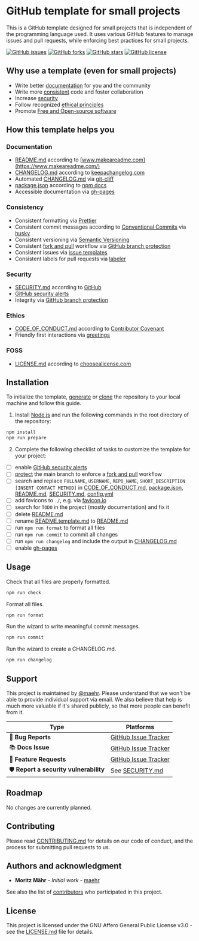 # GitHub template for small projects

This is a GitHub template designed for small projects that is independent of the programming language used. It uses various GitHub features to manage issues and pull requests, while enforcing best practices for small projects.

[![GitHub issues](https://img.shields.io/github/issues/maehr/github-template.svg)](https://github.com/maehr/github-template/issues)
[![GitHub forks](https://img.shields.io/github/forks/maehr/github-template.svg)](https://github.com/maehr/github-template/network)
[![GitHub stars](https://img.shields.io/github/stars/maehr/github-template.svg)](https://github.com/maehr/github-template/stargazers)
[![GitHub license](https://img.shields.io/github/license/maehr/github-template.svg)](https://github.com/maehr/github-template/blob/main/LICENSE.md)

## Why use a template (even for small projects)

- Write better [documentation](#documentation) for you and the community
- Write more [consistent](#consistency) code and foster collaboration
- Increase [security](#security)
- Follow recognized [ethical principles](#ethics)
- Promote [Free and Open-source software](#foss)

## How this template helps you

### Documentation

- [README.md](README.md) according to [www.makeareadme.com](https://www.makeareadme.com/)
- [CHANGELOG.md](CHANGELOG.md) according to [keepachangelog.com](https://keepachangelog.com/)
- Automated [CHANGELOG.md](CHANGELOG.md) via [git-cliff](https://github.com/orhun/git-cliff)
- [package.json](package.json) according to [npm docs](https://docs.npmjs.com/cli/v7/configuring-npm/package-json)
- Accessible documentation via [gh-pages](https://help.github.com/en/articles/configuring-a-publishing-source-for-github-pages)

### Consistency

- Consistent formatting via [Prettier](https://prettier.io/)
- Consistent commit messages according to [Conventional Commits](https://www.conventionalcommits.org/en/v1.0.0/) via [husky](https://github.com/typicode/husky)
- Consistent versioning via [Semantic Versioning](https://semver.org/spec/v2.0.0.html)
- Consistent [fork and pull](https://gist.github.com/Chaser324/ce0505fbed06b947d962) workflow via [GitHub branch protection](https://docs.github.com/en/repositories/configuring-branches-and-merges-in-your-repository/defining-the-mergeability-of-pull-requests/managing-a-branch-protection-rule)
- Consistent issues via [issue templates](https://docs.github.com/en/communities/using-templates-to-encourage-useful-issues-and-pull-requests/configuring-issue-templates-for-your-repository)
- Consistent labels for pull requests via [labeler](https://github.com/actions/labeler)

### Security

- [SECURITY.md](SECURITY.md) according to [GitHub](https://docs.github.com/en/code-security/getting-started/adding-a-security-policy-to-your-repository)
- [GitHub security alerts](https://github.blog/2017-11-16-introducing-security-alerts-on-github/)
- Integrity via [GitHub branch protection](https://docs.github.com/en/repositories/configuring-branches-and-merges-in-your-repository/defining-the-mergeability-of-pull-requests/managing-a-branch-protection-rule)

### Ethics

- [CODE_OF_CONDUCT.md](CODE_OF_CONDUCT.md) according to [Contributor Covenant](https://www.contributor-covenant.org/)
- Friendly first interactions via [greetings](https://github.com/actions/starter-workflows/blob/main/automation/greetings.yml)

### FOSS

- [LICENSE.md](LICENSE.md) according to [choosealicense.com](https://choosealicense.com/)

## Installation

To initialize the template, [generate](https://github.com/maehr/github-template/generate) or [clone](https://docs.github.com/en/github/creating-cloning-and-archiving-repositories/cloning-a-repository) the repository to your local machine and follow this guide.

1. Install [Node.js](https://nodejs.org/en/) and run the following commands in the root directory of the repository:

```bash
npm install
npm run prepare
```

2. Complete the following checklist of tasks to customize the template for your project:

- [ ] enable [GitHub security alerts](https://github.blog/2017-11-16-introducing-security-alerts-on-github/)
- [ ] [protect](https://help.github.com/en/articles/configuring-protected-branches) the main branch to enforce a [fork and pull](https://gist.github.com/Chaser324/ce0505fbed06b947d962) workflow
- [ ] search and replace `FULLNAME`, `USERNAME`, `REPO_NAME`, `SHORT_DESCRIPTION` `[INSERT CONTACT METHOD]` in [CODE_OF_CONDUCT.md](CODE_OF_CONDUCT.md), [package.json](package.json), [README.md](README.md), [SECURITY.md](SECURITY.md), [config.yml](.github/ISSUE_TEMPLATE/config.yml)
- [ ] add favicons to `./`, e.g. via [favicon.io](https://favicon.io/)
- [ ] search for `TODO` in the project (mostly documentation) and fix it
- [ ] delete [README.md](README.md)
- [ ] rename [README.template.md](README.template.md) to [README.md](README.md)
- [ ] run `npm run format` to format all files
- [ ] run `npm run commit` to commit all changes
- [ ] run `npm run changelog` and include the output in [CHANGELOG.md](CHANGELOG.md)
- [ ] enable [gh-pages](https://help.github.com/en/articles/configuring-a-publishing-source-for-github-pages)

## Usage

Check that all files are properly formatted.

```bash
npm run check
```

Format all files.

```bash
npm run format
```

Run the wizard to write meaningful commit messages.

```bash
npm run commit
```

Run the wizard to create a CHANGELOG.md.

```bash
npm run changelog
```

## Support

This project is maintained by [@maehr](https://github.com/maehr). Please understand that we won't be able to provide individual support via email. We also believe that help is much more valuable if it's shared publicly, so that more people can benefit from it.

| Type                                  | Platforms                                                               |
| ------------------------------------- | ----------------------------------------------------------------------- |
| 🚨 **Bug Reports**                    | [GitHub Issue Tracker](https://github.com/maehr/github-template/issues) |
| 📚 **Docs Issue**                     | [GitHub Issue Tracker](https://github.com/maehr/github-template/issues) |
| 🎁 **Feature Requests**               | [GitHub Issue Tracker](https://github.com/maehr/github-template/issues) |
| 🛡 **Report a security vulnerability** | See [SECURITY.md](SECURITY.md)                                          |

## Roadmap

No changes are currently planned.

## Contributing

Please read [CONTRIBUTING.md](CONTRIBUTING.md) for details on our code of conduct, and the process for submitting pull requests to us.

## Authors and acknowledgment

- **Moritz Mähr** - _Initial work_ - [maehr](https://github.com/maehr)

See also the list of [contributors](https://github.com/maehr/github-template/graphs/contributors) who participated in this project.

## License

This project is licensed under the GNU Affero General Public License v3.0 - see the [LICENSE.md](LICENSE.md) file for details.
